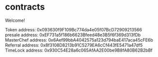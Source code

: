 # contracts
Welcome!

Token address: 0x093630f9F109Bc774da4e05f07BcD72909213566
presale address: 0xEF731a5f186b6623Bfeed48e3B5f6f369d313fDb
MasterChef address: 0x6Aef99bbA4042575a123d794baE417aca45cFE6b
Referral address: 0x8f3108D8213b91C5279EA6cCf443fE5471a47df5
TimeLock address: 0x930C54E28a6c065AfAA2E00be9B8fA80B62B2bBf
